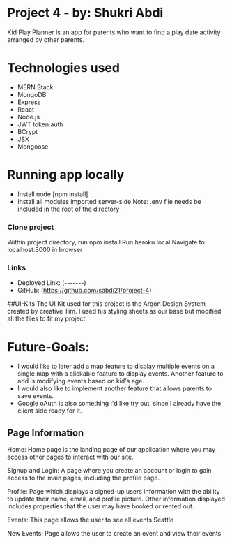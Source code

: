 # Project 4 - by: Shukri Abdi
Kid Play Planner is an app for parents who want to find a play date activity arranged by other parents. 

# Technologies used
- MERN Stack
- MongoDB
- Express
- React
- Node.js
- JWT token auth
- BCrypt
- JSX
- Mongoose

# Running app locally
- Install node [npm install]
- Install all modules imported server-side
Note: .env file needs be included in the root of the directory

### Clone project
Within project directory, run npm install
Run heroku local
Navigate to localhost:3000 in browser

### Links
- Deployed Link: (-------)
- GitHub: (https://github.com/sabdi21/project-4)

##UI-Kits
The UI Kit used for this project is the Argon Design System created by creative Tim.  I used his styling sheets as our base but modified all the files to fit my project.


# Future-Goals:
- I would like to later add a map feature to display multiple events on a single map with a clickable feature to display events.
Another feature to add is modifying events based on kid's age.
- I would also like to implement another feature that allows parents to save events.
- Google oAuth is also something I'd like try out, since I already have the client side ready for it.
## Page Information

Home:  Home page is the landing page of our application where you may access other pages to interact with our site.

Signup and Login:  A page where you create an account or login to gain access to the main pages, including the profile page.

Profile: Page which displays a signed-up users information with the ability to update their name, email, and profile picture.  Other information displayed includes properties that the user may have booked or rented out.

Events: This page allows the user to see all events Seattle

New Events: Page allows the user to create an event and view their events 
